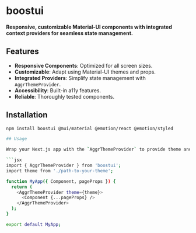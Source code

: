 # boostui

**Responsive, customizable Material-UI components with integrated context providers for seamless state management.**

## Features

- **Responsive Components**: Optimized for all screen sizes.
- **Customizable**: Adapt using Material-UI themes and props.
- **Integrated Providers**: Simplify state management with `AggrThemeProvider`.
- **Accessibility**: Built-in a11y features.
- **Reliable**: Thoroughly tested components.

## Installation

```bash
npm install boostui @mui/material @emotion/react @emotion/styled

## Usage

Wrap your Next.js app with the `AggrThemeProvider` to provide theme and state management across the app.

```jsx
import { AggrThemeProvider } from 'boostui';
import theme from './path-to-your-theme';

function MyApp({ Component, pageProps }) {
  return (
    <AggrThemeProvider theme={theme}>
      <Component {...pageProps} />
    </AggrThemeProvider>
  );
}

export default MyApp;